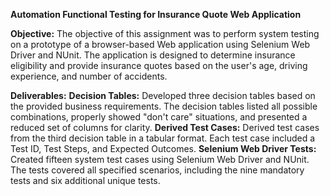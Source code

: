 **Automation Functional Testing for Insurance Quote Web Application**

**Objective:**
The objective of this assignment was to perform system testing on a prototype of a browser-based Web application using Selenium Web Driver and NUnit. 
The application is designed to determine insurance eligibility and provide insurance quotes based on the user's age, driving experience, and number of accidents.

**Deliverables:**
**Decision Tables:** Developed three decision tables based on the provided business requirements. 
The decision tables listed all possible combinations, properly showed "don't care" situations, and presented a reduced set of columns for clarity.
**Derived Test Cases:** Derived test cases from the third decision table in a tabular format. Each test case included a Test ID, Test Steps, and Expected Outcomes.
**Selenium Web Driver Tests:** Created fifteen system test cases using Selenium Web Driver and NUnit. The tests covered all specified scenarios, including the nine mandatory tests and six additional unique tests.

